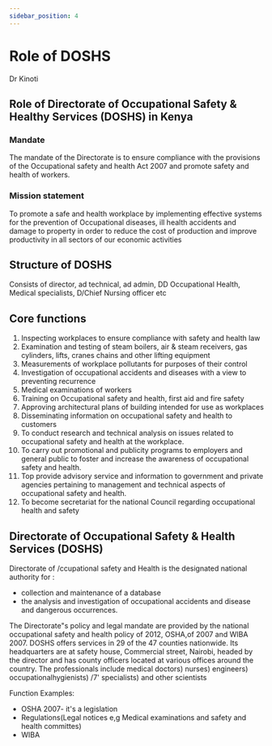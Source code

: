 ```yaml
---
sidebar_position: 4
---
```


# Role of DOSHS

Dr Kinoti

## Role of Directorate of Occupational Safety & Healthy Services (DOSHS) in Kenya

### Mandate

The mandate of the Directorate is to ensure compliance with the provisions of the Occupational safety and health Act 2007 and promote safety and health of workers.

### Mission statement

To promote a safe and health workplace by implementing effective systems for the prevention of Occupational diseases, ill health accidents and damage to property in order to reduce the cost of production and improve productivity in all sectors of our economic activities

## Structure of DOSHS

Consists of director, ad technical, ad admin, DD Occupational Health, Medical specialists, D/Chief Nursing officer etc

## Core functions

1. Inspecting workplaces to ensure compliance with safety and health law
2. Examination and testing of steam boilers, air & steam receivers, gas cylinders, lifts, cranes chains and other lifting equipment
3. Measurements of workplace pollutants for purposes of their control
4. Investigation of occupational accidents and diseases with a view to preventing recurrence
5. Medical examinations of workers
6. Training on Occupational safety and health, first aid and fire safety
7. Approving architectural plans of building intended for use as workplaces
8. Disseminating information on occupational safety and health to customers
9. To conduct research and technical analysis on issues related to occupational safety and health at the workplace.
10. To carry out promotional and publicity programs to employers and general public to foster and increase the awareness of occupational safety and health.
11. Top provide advisory service and information to government and private agencies pertaining to management and technical aspects of occupational safety and health.
12. To become secretariat for the national Council regarding occupational health and safety

## Directorate of Occupational Safety & Health Services (DOSHS)

Directorate of /ccupational safety and Health is the designated national authority for :

- collection and maintenance of a database
- the analysis and investigation of occupational accidents and disease and dangerous occurrences.

The Directorate"s policy and legal mandate are provided by the national occupational safety and health policy of 2012, OSHA,of 2007 and WIBA 2007. DOSHS offers services in 29 of the 47 counties nationwide. Its headquarters are at safety house, Commercial street, Nairobi, headed by the director and has county officers located at various offices around the country. The professionals include medical doctors) nurses) engineers) occupationalhygienists) /7' specialists) and other scientists

Function Examples:

- OSHA 2007- it's a legislation
- Regulations(Legal notices e,g Medical examinations and safety and health committes)
- WIBA
